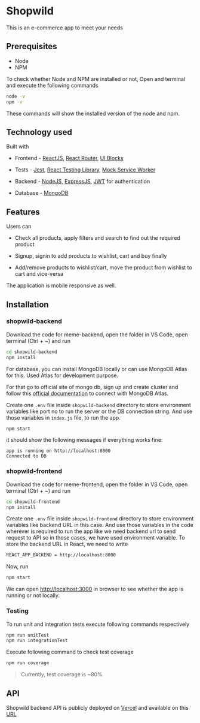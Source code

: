 # Shopwild

This is an e-commerce app to meet your needs

## Prerequisites

- Node
- NPM

To check whether Node and NPM are installed or not, Open and terminal and execute the following commands

```bash
node -v
npm -v
```

These commands will show the installed version of the node and npm.

## Technology used

Built with

- Frontend - [ReactJS](https://reactjs.org/), [React Router](https://reactrouter.com/docs/en/v6), [UI Blocks](https://ui-blocks.netlify.app)

- Tests - [Jest](https://jestjs.io/docs/getting-started), [React Testing Library](https://testing-library.com/docs/), [Mock Service Worker](https://mswjs.io/)

- Backend - [NodeJS](https://nodejs.org/en/), [ExpressJS](ExpressJS), [JWT](https://jwt.io/) for authentication

- Database - [MongoDB](https://www.mongodb.com/)

## Features

Users can

- Check all products, apply filters and search to find out the required product

- Signup, signin to add products to wishlist, cart and buy finally

- Add/remove products to wishlist/cart, move the product from wishlist to cart and vice-versa

The application is mobile responsive as well.

## Installation

### shopwild-backend

Download the code for meme-backend, open the folder in VS Code, open terminal (Ctrl + ~) and run

```bash
cd shopwild-backend
npm install
```

For database, you can install MongoDB locally or can use MongoDB Atlas for this. Used Atlas for development purpose.

For that go to official site of mongo db, sign up and create cluster and follow this [official documentation](https://docs.atlas.mongodb.com/getting-started/) to connect with MongoDB Atlas.

Create one `.env` file inside `shopwild-backend` directory to store environment variables like port no to run the server or the DB connection string. And use those variables in `index.js` file, to run the app.

```bash
npm start
```

it should show the following messages if everything works fine:

```
app is running on http://localhost:8000
Connected to DB
```

### shopwild-frontend

Download the code for meme-frontend, open the folder in VS Code, open terminal (Ctrl + ~) and run

```bash
cd shopwild-frontend
npm install
```

Create one `.env` file inside `shopwild-frontend` directory to store environment variables like backend URL in this case. And use those variables in the code wherever is required to run the app like we need backend url to send request to API so in those cases, we have used environment variable. To store the backend URL in React, we need to write

```bash
REACT_APP_BACKEND = http://localhost:8000
```

Now, run

```bash
npm start
```

We can open [http://localhost:3000](http://localhost:3000) in browser to see whether the app is running or not locally.

### Testing

To run unit and integration tests execute following commands respectively

```bash
npm run unitTest
npm run integrationTest
```

Execute following command to check test coverage

```bash
npm run coverage
```

> Currently, test coverage is ~80%

## API

Shopwild backend API is publicly deployed on [Vercel](https://vercel.com/) and available on this [URL](https://api-shopwild.vercel.app)
